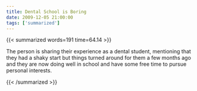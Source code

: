```yaml
---
title: Dental School is Boring
date: 2009-12-05 21:00:00
tags: ['summarized']
---
```


{{< summarized words=191 time=64.14 >}}

The person is sharing their experience as a dental student, mentioning that they had a shaky start but things turned around for them a few months ago and they are now doing well in school and have some free time to pursue personal interests.

{{< /summarized >}}